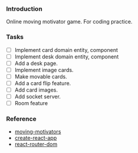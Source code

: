 
### Introduction
Online moving motivator game.
For coding practice.

### Tasks
* [ ] Implement card domain entity, component
* [ ] Implement desk domain entity, component
* [ ] Add a desk page.
* [ ] Implement image cards.
* [ ] Make movable cards.
* [ ] Add a card flip feature.
* [ ] Add card images.
* [ ] Add socket server.
* [ ] Room feature

### Reference
* [moving-motivators](https://management30.com/practice/moving-motivators/)
* [create-react-app](https://create-react-app.dev/)
* [react-router-dom](https://reactrouter.com/web/guides/quick-start)
